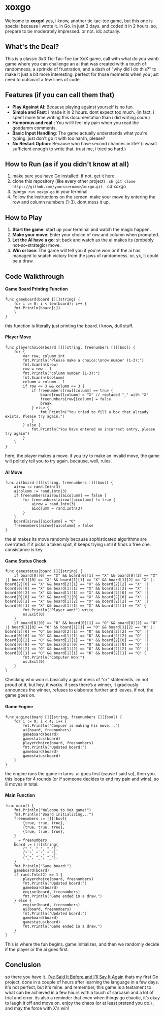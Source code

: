 # xoxgo

Welcome to **xoxgo**! yes, i know, another tic-tac-toe game, but this one is special because i wrote it. in Go. in just 3 days. and coded it in 2 hours. so, prepare to be moderately impressed. or not. idc actually.

## What's the Deal?

This is a classic 3x3 Tic-Tac-Toe (or XoX game, call with what do you want) game where you can challenge an ai that was created with a touch of randomness, a sprinkle of frustration, and a dash of "why did I do this?" to make it just a bit more interesting. perfect for those moments when you just need to outsmart a few lines of code.

## Features (if you can call them that)

- **Play Against AI**: Because playing against yourself is no fun.
- **Simple and Fast**: i made it in 2 hours. dont expect too much. (in fact, i spent more time writing this documentation than i did writing code.)
- **Humorous and real.**: You willll feel my pain when you read the goddamm comments.
- **Basic Input Handling**: The game actually understands what you're typing. just don't go it with too harsh, please?
- **No Restart Option**: Because who have second chances in life? (i wasnt sufficient enough to write that. trust me, i tried so hard.)

## How to Run (as if you didn't know at all)

1. make sure you have Go installed. If not, [get it here](https://go.dev/dl/).
2. clone this repository (like every other project) .
	 `sh git clone https://github.com/yourusername/xoxgo.git 
	 `cd xoxgo
3. type`go run xoxgo.go` in your terminal.
4. Follow the instructions on the screen. make your move by entering the row and column numbers (1-3). dont mess it up.

## How to Play

1. **Start the game**: start up your terminal and watch the magic happen.
2. **Make your move**: Enter your choice of row and column when prompted.
3. **Let the AI have a go**: sit back and watch as the ai makes its (probably not-so-strategic) move.
4. **Win or lose**: The game will tell you if you're won or if the ai has managed to snatch victory from the jaws of randomness. or, yk, it could be a draw.

## Code Walkthrough

#### Game Board Printing Function

```
func gameboard(board [][]string) {
	for i := 0; i < len(board); i++ {
	fmt.Println(board[i])
	}
}
```
this function is literally just printing the board. i know, dull stuff.

#### Player Move

```
func playerchoice(board [][]string, freenumbers [][]bool) {
	for {
		var row, columm int
		fmt.Println("Please make a choice:\nrow number (1-3):")
		fmt.Scanln(&row)
		row = row - 1
		fmt.Println("columm number (1-3):")
		fmt.Scanln(&columm)
		columm = columm - 1
		if row <= 3 && columm <= 3 {
			if freenumbers[row][columm] == true {
				board[row][columm] = "X" // replaced "_" with "X"
				freenumbers[row][columm] = false
				break
			} else {
				fmt.Println("You tried to fill a box that already exists. Please try again.")
			}
		} else {
			fmt.Println("You have entered an incorrect entry, please try again")
		}
	}
}
```

here, the player makes a move. if you try to make an invalid move, the game will politely tell you to try again. because, well, rules.

#### AI Move

```
func ai(board [][]string, freenumbers [][]bool) {
	airow := rand.Intn(3)
	aicolumm := rand.Intn(3)
	if freenumbers[airow][aicolumm] == false {
		for freenumbers[airow][aicolumm] != true {
			airow = rand.Intn(3)
			aicolumm = rand.Intn(3)
		}
	}
	board[airow][aicolumm] = "O"
	freenumbers[airow][aicolumm] = false
}
```

the ai makes its move randomly because sophisticated algorithms are overrated. if it picks a taken spot, it keeps trying until it finds a free one. consistance is key.

#### Game Status Check

```
func gamestatus(board [][]string) {
	if board[0][0] == "X" && board[0][1] == "X" && board[0][2] == "X" || board[1][0] == "X" && board[1][1] == "X" && board[1][2] == "X" || board[2][0] == "X" && board[2][1] == "X" && board[2][2] == "X" || board[0][0] == "X" && board[1][1] == "X" && board[2][2] == "X" || board[0][2] == "X" && board[1][1] == "X" && board[2][0] == "X" || board[0][0] == "X" && board[1][0] == "X" && board[2][0] == "X" || board[0][2] == "X" && board[1][2] == "X" && board[2][2] == "X" || board[0][1] == "X" && board[1][1] == "X" && board[2][1] == "X" {
		fmt.Println("Player won!") write
		os.Exit(0)
	}
	if board[0][0] == "O" && board[0][1] == "O" && board[0][2] == "O" || board[1][0] == "O" && board[1][1] == "O" && board[1][2] == "O" || board[2][0] == "O" && board[2][1] == "O" && board[2][2] == "O" || board[0][0] == "O" && board[1][1] == "O" && board[2][2] == "O" || board[0][2] == "O" && board[1][1] == "O" && board[2][0] == "O" || board[0][0] == "O" && board[1][0] == "O" && board[2][0] == "O" || board[0][2] == "O" && board[1][2] == "O" && board[2][2] == "O" || board[0][1] == "O" && board[1][1] == "O" && board[2][1] == "O" {
		fmt.Println("Computer Won!")
		os.Exit(0)
	}
}
```

Checking who won is basically a giant mess of "or" statements. im not proud of it, but hey, it works. if sees there’s a winner, it graciously announces the winner, refuses to elaborate further and leaves. if not, the game goes on.

#### Game Engine

```
func engine(board [][]string, freenumbers [][]bool) { 
	for i := 0; i < 4; i++ {
		fmt.Println("Compuer is making his move...")
		ai(board, freenumbers)
		gameboard(board)
		gamestatus(board)
		playerchoice(board, freenumbers)
		fmt.Println("Updated board:")
		gameboard(board)
		gamestatus(board)
	}
}
```

the engine runs the game in turns. ai goes first (cause I said so), then you. this loops for 4 rounds (or if someone decides to end my pain and wins), so 8 moves in total.

#### Main Function

```
func main() {
	fmt.Println("Welcome to XoX game!")
	fmt.Println("Board initializing...")
	freenumbers := [][]bool{
		{true, true, true},
		{true, true, true},
		{true, true, true},
	}
	_ = freenumbers
	board := [][]string{
		{"_", "_", "_"},
		{"_", "_", "_"},
		{"_", "_", "_"},
	}
	fmt.Println("Game board:")
	gameboard(board)
	if rand.Intn(2) == 1 {
		playerchoice(board, freenumbers)
		fmt.Println("Updated board:")
		gameboard(board)
		engine(board, freenumbers)
		fmt.Println("Game ended in a draw.")
	} else {
		engine(board, freenumbers)
		ai(board, freenumbers)
		fmt.Println("Updated board:")
		gameboard(board)
		gamestatus(board)
		fmt.Println("Game ended in a draw.")
	}
}
```

This is where the fun begins. game initializes, and then we randomly decide if the player or the ai goes first.

## Conclusion

so there you have it. [I've Said It Before and I'll Say It Again](https://www.youtube.com/watch?v=91lJhEzMaH4)  thats my first Go project, done in a couple of hours after learning the language in a few days. it's not perfect, but it's mine. and remember, this game is a testament to what can be achieved in a few hours with a touch of sarcasm and a lot of trial and error. its also a reminder that even when things go chaotic, it’s okay to laugh it off and move on. enjoy the chaos (or at least pretend you do.) , and may the force with X's win!
